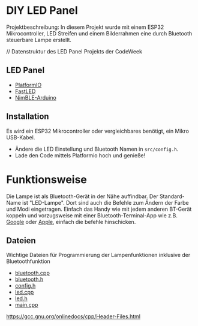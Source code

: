 # DIY LED Panel

Projektbeschreibung:
In diesem Projekt wurde mit einem ESP32 Mikrocontroller, LED Streifen und einem Bilderrahmen eine durch Bluetooth steuerbare Lampe erstellt.

// Datenstruktur des LED Panel Projekts der CodeWeek


## LED Panel
* [PlatformIO](https://marketplace.visualstudio.com/items?itemName=platformio.platformio-ide)
* [FastLED](https://github.com/FastLED/FastLED)
* [NimBLE-Arduino](https://github.com/h2zero/NimBLE-Arduino)

## Installation
Es wird ein ESP32 Mikrocontroller oder vergleichbares benötigt, ein Mikro USB-Kabel.
- Ändere die LED Einstellung und Bluetooth Namen in `src/config.h`.
- Lade den Code mittels Platformio hoch und genieße!


# Funktionsweise
Die Lampe ist als Bluetooth-Gerät in der Nähe auffindbar. Der Standard-Name ist "LED-Lampe". Dort sind auch die Befehle zum Ändern der Farbe und Modi eingetragen. 
Einfach das Handy wie mit jedem anderen BT-Gerät koppeln und vorzugsweise mit einer Bluetooth-Terminal-App wie z.B. [Google](https://play.google.com/store/apps/details?id=de.kai_morich.serial_bluetooth_terminal) oder [Apple](https://apps.apple.com/de/app/bluetooth-terminal/id1058693037), einfach die befehle hinschicken.


## Dateien

Wichtige Dateien für Programmierung der Lampenfunktionen inklusive der Bluetoothfunktion

* [bluetooth.cpp](.\src\bluetooth.cpp)
* [bluetooth.h](.\src\bluetooth.h)
* [config.h](.\src\config.h)
* [led.cpp](.\src\led.cpp)
* [led.h](.\src\led.h)
* [main.cpp](.\src\main.cpp)

https://gcc.gnu.org/onlinedocs/cpp/Header-Files.html
